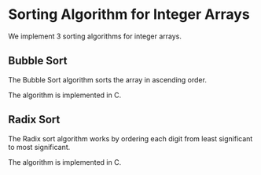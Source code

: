 # Sorting Algorithm for Integer Arrays

We implement 3 sorting algorithms for integer arrays.

## Bubble Sort

The Bubble Sort algorithm sorts the array in ascending order.

The algorithm is implemented in C.
## Radix Sort

The Radix sort algorithm works by ordering each digit from least significant to most significant. 

The algorithm is implemented in C.
